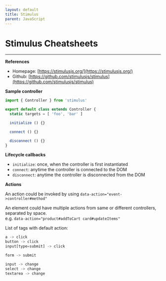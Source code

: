```yaml
---
layout: default
title: Stimulus
parent: JavaScript
---
```


# Stimulus Cheatsheets

---

__References__

- Homepage: [https://stimulusjs.org/](https://stimulusjs.org/)
- Github: [https://github.com/stimulusjs/stimulus](https://github.com/stimulusjs/stimulus)

__Sample controller__

```js
import { Controller } from 'stimulus'

export default class extends Controller {
  static targets = [ 'foo', 'bar' ]

  initialize () {}

  connect () {}

  disconnect () {}
}
```

__Lifecycle callbacks__

- `initialize`: once, when the controller is first instantiated
- `connect`: anytime the controller is connected to the DOM
- `disconnect`: anytime the controller is disconnected from the DOM

__Actions__

An action could be invoked by using `data-action="event->controller#method"`

An element could have multiple actions from same or different controllers, separated by space.\
e.g. `data-action="product#addToCart card#updateItems"`

List of tags with default action:

```js
a -> click
button -> click
input[type=submit] -> click

form -> submit

input -> change
select -> change
textarea -> change
```
